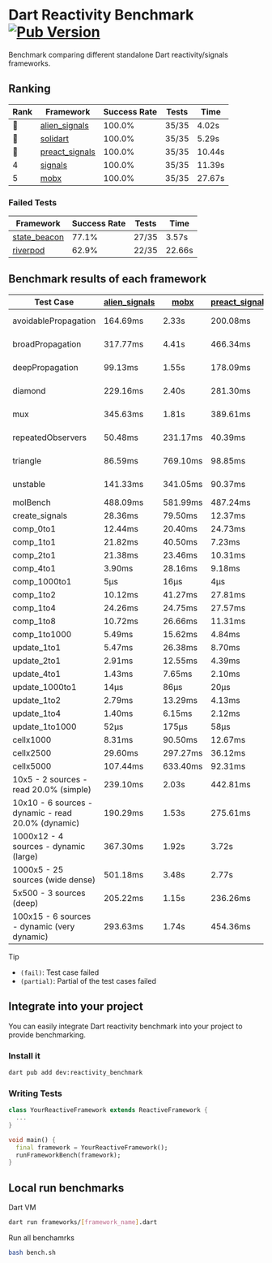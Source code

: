 # Dart Reactivity Benchmark [![Pub Version](https://img.shields.io/pub/v/reactivity_benchmark)](https://pub.dev/packages/reactivity_benchmark)

Benchmark comparing different standalone Dart reactivity/signals frameworks.

## Ranking

<!-- ranking start -->
| Rank | Framework | Success Rate | Tests | Time |
|------|-----------|--------------|-------|------|
| 🥇 | [alien_signals](https://github.com/medz/alien-signals-dart) | 100.0% | 35/35 | 4.02s |
| 🥈 | [solidart](https://github.com/nank1ro/solidart) | 100.0% | 35/35 | 5.29s |
| 🥉 | [preact_signals](https://pub.dev/packages/preact_signals) | 100.0% | 35/35 | 10.44s |
| 4 | [signals](https://github.com/rodydavis/signals.dart) | 100.0% | 35/35 | 11.39s |
| 5 | [mobx](https://github.com/mobxjs/mobx.dart) | 100.0% | 35/35 | 27.67s |

<!-- ranking end -->

### **Failed Tests**

<!-- fail start -->
| Framework | Success Rate | Tests | Time |
|-----------|--------------|-------|------|
| [state_beacon](https://github.com/jinyus/dart_beacon) | 77.1% | 27/35 | 3.57s |
| [riverpod](https://github.com/rrousselGit/riverpod) | 62.9% | 22/35 | 22.66s |

<!-- fail end -->

## Benchmark results of each framework

<!-- test-case start -->
| Test Case | [alien_signals](https://github.com/medz/alien-signals-dart) | [mobx](https://github.com/mobxjs/mobx.dart) | [preact_signals](https://pub.dev/packages/preact_signals) | [riverpod](https://github.com/rrousselGit/riverpod) | [signals](https://github.com/rodydavis/signals.dart) | [solidart](https://github.com/nank1ro/solidart) | [state_beacon](https://github.com/jinyus/dart_beacon) |
|---|---|---|---|---|---|---|---|
| avoidablePropagation | 164.69ms | 2.33s | 200.08ms | 1.40s | 212.51ms | 257.88ms | 164.24ms (fail) |
| broadPropagation | 317.77ms | 4.41s | 466.34ms | 82.46ms (fail) | 468.99ms | 452.29ms | 6.34ms (fail) |
| deepPropagation | 99.13ms | 1.55s | 178.09ms | 1.93s (fail) | 173.94ms | 142.80ms | 143.52ms (fail) |
| diamond | 229.16ms | 2.40s | 281.30ms | 2.64s (fail) | 286.07ms | 312.71ms | 194.53ms (fail) |
| mux | 345.63ms | 1.81s | 389.61ms | 564.94ms (fail) | 407.95ms | 401.01ms | 198.39ms (fail) |
| repeatedObservers | 50.48ms | 231.17ms | 40.39ms | 386.66ms (fail) | 46.35ms | 90.91ms | 52.80ms (fail) |
| triangle | 86.59ms | 769.10ms | 98.85ms | 837.42ms (fail) | 103.64ms | 96.05ms | 79.59ms (fail) |
| unstable | 141.33ms | 341.05ms | 90.37ms | 674.54ms (fail) | 76.15ms | 167.44ms | 339.68ms (fail) |
| molBench | 488.09ms | 581.99ms | 487.24ms | 12.58ms | 487.19ms | 501.81ms | 971μs |
| create_signals | 28.36ms | 79.50ms | 12.37ms | 23.63ms | 27.35ms | 54.31ms | 68.11ms |
| comp_0to1 | 12.44ms | 20.40ms | 24.73ms | 15.69ms | 12.49ms | 25.75ms | 59.51ms |
| comp_1to1 | 21.82ms | 40.50ms | 7.23ms | 24.87ms | 27.60ms | 45.05ms | 60.82ms |
| comp_2to1 | 21.38ms | 23.46ms | 10.31ms | 38.36ms | 8.57ms | 20.85ms | 39.59ms |
| comp_4to1 | 3.90ms | 28.16ms | 9.18ms | 13.03ms | 8.05ms | 12.15ms | 17.25ms |
| comp_1000to1 | 5μs | 16μs | 4μs | 6μs | 5μs | 15μs | 44μs |
| comp_1to2 | 10.12ms | 41.27ms | 27.81ms | 14.43ms | 21.88ms | 35.75ms | 48.43ms |
| comp_1to4 | 24.26ms | 24.75ms | 27.57ms | 25.84ms | 15.09ms | 22.20ms | 47.38ms |
| comp_1to8 | 10.72ms | 26.66ms | 11.31ms | 10.80ms | 6.86ms | 22.93ms | 46.43ms |
| comp_1to1000 | 5.49ms | 15.62ms | 4.84ms | 6.58ms | 4.49ms | 15.86ms | 41.12ms |
| update_1to1 | 5.47ms | 26.38ms | 8.70ms | 92.35ms | 10.92ms | 18.41ms | 6.01ms |
| update_2to1 | 2.91ms | 12.55ms | 4.39ms | 41.97ms | 5.16ms | 9.17ms | 3.08ms |
| update_4to1 | 1.43ms | 7.65ms | 2.10ms | 20.64ms | 2.74ms | 4.58ms | 1.53ms |
| update_1000to1 | 14μs | 86μs | 20μs | 216μs | 27μs | 45μs | 15μs |
| update_1to2 | 2.79ms | 13.29ms | 4.13ms | 43.94ms | 5.15ms | 9.32ms | 3.02ms |
| update_1to4 | 1.40ms | 6.15ms | 2.12ms | 20.91ms | 2.73ms | 4.60ms | 1.52ms |
| update_1to1000 | 52μs | 175μs | 58μs | 151μs | 69μs | 163μs | 407μs |
| cellx1000 | 8.31ms | 90.50ms | 12.67ms | N/A | 10.31ms | 11.95ms | 6.01ms |
| cellx2500 | 29.60ms | 297.27ms | 36.12ms | N/A | 41.28ms | 39.81ms | 35.10ms |
| cellx5000 | 107.44ms | 633.40ms | 92.31ms | N/A | 94.12ms | 129.01ms | 101.01ms |
| 10x5 - 2 sources - read 20.0% (simple) | 239.10ms | 2.03s | 442.81ms | 2.22s | 511.49ms | 328.57ms | 252.40ms |
| 10x10 - 6 sources - dynamic - read 20.0% (dynamic) | 190.29ms | 1.53s | 275.61ms | 1.48s (partial) | 281.13ms | 222.23ms | 197.44ms |
| 1000x12 - 4 sources - dynamic (large) | 367.30ms | 1.92s | 3.72s | 2.51s (partial) | 3.77s | 458.62ms | 367.04ms |
| 1000x5 - 25 sources (wide dense) | 501.18ms | 3.48s | 2.77s | 4.21s | 3.56s | 808.22ms | 512.50ms |
| 5x500 - 3 sources (deep) | 205.22ms | 1.15s | 236.26ms | 1.51s | 225.48ms | 229.70ms | 211.99ms |
| 100x15 - 6 sources - dynamic (very dynamic) | 293.63ms | 1.74s | 454.36ms | 1.80s (partial) | 475.01ms | 340.02ms | 260.58ms |

<!-- test-case end -->

> [!TIP]
> - `(fail)`: Test case failed
> - `(partial)`: Partial of the test cases failed

## Integrate into your project

You can easily integrate Dart reactivity benchmark into your project to provide benchmarking.

### Install it

```bash
dart pub add dev:reactivity_benchmark
```

### Writing Tests

```dart
class YourReactiveFramework extends ReactiveFramework {
  ...
}

void main() {
  final framework = YourReactiveFramework();
  runFrameworkBench(framework);
}
```

## Local run benchmarks

Dart VM
```bash
dart run frameworks/[framework_name].dart
```

Run all benchamrks
```bash
bash bench.sh
```
